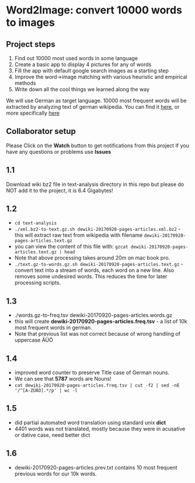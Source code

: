# Word2Image: convert 10000 words to images

## Project steps
1. Find out 10000 most used words in some language
2. Create a basic app to display 4 pictures for any of words
3. Fill the app with default google search images as a starting step
4. Improve the word->image matching with various heuristic and empirical methods
5. Write down all the cool things we learned along the way

We will use German as target language. 10000 most frequent words will be extracted by analyzing text of german wikipedia. You can find it [here](https://dumps.wikimedia.org), or more specifically [here](https://dumps.wikimedia.org/dewiki/20170920/dewiki-20170920-pages-articles.xml.bz2)

## Collaborator setup
Please Click on the __Watch__ button to get notifications from this project
If you have any questions or problems use __Issues__

## 1.1
Download wiki bz2 file in text-analysis directory in this repo but please do NOT add it to the project, it is 6.4 Gigabytes!

## 1.2
* `cd text-analysis`
* `./xml.bz2-to-text.gz.sh dewiki-20170920-pages-articles.xml.bz2` - this will extract raw text from wikipedia with filename `dewiki-20170920-pages-articles.text.gz`
* you can view the content of this file with: `gzcat dewiki-20170920-pages-articles.text.gz | head`
* Note that above processing takes around 20m on mac book pro.
* `./text.gz-to-words.gz.sh dewiki-20170920-pages-articles.text.gz` - convert text into a stream of words, each word on a new line. Also removes some undesired words. This reduces the time for later processing scripts.

## 1.3
* ./words.gz-to-freq.tsv dewiki-20170920-pages-articles.words.gz
* this will create __dewiki-20170920-pages-articles.freq.tsv__ - a list of 10k most frequent words in german.
* Note that previous list was not correct because of wrong handling of uppercase ÄÜÖ

## 1.4
* improved word counter to preserve Title case of German nouns.
* We can see that __5787__ words are Nouns!
* `cat dewiki-20170920-pages-articles.freq.tsv | cut -f2 | sed -nE '/^[A-ZÜÄÖ].*/p' | wc -l`

## 1.5
* did partial automated word translation using standard unix __dict__
* 4401 words was not translated, mostly because they were in acusative or dative case, need better dict

## 1.6
* dewiki-20170920-pages-articles.prev.txt contains 10 most frequent previous words for our 10k words.
